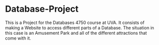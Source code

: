 # Database-Project

This is a Project for the Databases 4750 course at UVA. It consists of making a Website to access different parts of a Database. 
The situation in this case is an Amusement Park and all of the different attractions that come with it. 
